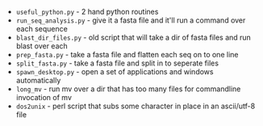 * `useful_python.py` - 2 hand python routines
* `run_seq_analysis.py` - give it a fasta file and it'll run a command over each sequence
* `blast_dir_files.py` - old script that will take a dir of fasta files and run blast over each
* `prep_fasta.py` - take a fasta file and flatten each seq on to one line
* `split_fasta.py` - take a fasta file and split in to seperate files
* `spawn_desktop.py` - open a set of applications and windows automatically
* `long_mv` - run mv over a dir that has too many files for commandline invocation of mv
* `dos2unix` - perl script that subs some character in place in an ascii/utf-8 file
